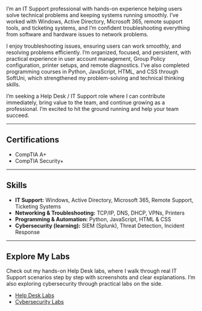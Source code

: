 I’m an IT Support professional with hands-on experience helping users solve technical problems and keeping systems running smoothly. I’ve worked with Windows, Active Directory, Microsoft 365, remote support tools, and ticketing systems, and I’m confident troubleshooting everything from software and hardware issues to network problems.

I enjoy troubleshooting issues, ensuring users can work smoothly, and resolving problems efficiently. I’m organized, focused, and persistent, with practical experience in user account management, Group Policy configuration, printer setups, and remote diagnostics. I’ve also completed programming courses in Python, JavaScript, HTML, and CSS through SoftUni, which strengthened my problem-solving and technical thinking skills.

I’m seeking a Help Desk / IT Support role where I can contribute immediately, bring value to the team, and continue growing as a professional. I’m excited to hit the ground running and help your team succeed.

---

## Certifications
- CompTIA A+
- CompTIA Security+

---

## Skills
- **IT Support:** Windows, Active Directory, Microsoft 365, Remote Support, Ticketing Systems  
- **Networking & Troubleshooting:** TCP/IP, DNS, DHCP, VPNs, Printers  
- **Programming & Automation:** Python, JavaScript, HTML & CSS  
- **Cybersecurity (learning):** SIEM (Splunk), Threat Detection, Incident Response  

---

## Explore My Labs
Check out my hands-on Help Desk labs, where I walk through real IT Support scenarios step by step with screenshots and clear explanations. I’m also exploring cybersecurity through practical labs on the side.
- [Help Desk Labs](https://github.com/ghost-aHVudGVy/Help-Desk-Labs)  
- [Cybersecurity Labs](https://github.com/ghost-aHVudGVy/Cybersecurity-Labs)  

